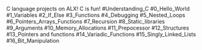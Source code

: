 C language projects on ALX!
C is fun!
#Understanding_C
#0_Hello_World
#1_Variables
#2_If_Else
#3_Functions
#4_Debugging
#5_Nested_Loops
#6_Pointers_Arrays_Functions
#7_Recursion
#8_Static_libraries
#9_Arguments
#10_Memory_Allocations
#11_Prepocessor
#12_Structures
#13_Pointers and functions
#14_Variadic_Functions
#15_Singly_Linked_Lists
#16_Bit_Manipulation
